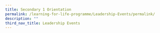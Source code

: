 ```yaml
---
title: Secondary 1 Orientation
permalink: /learning-for-life-programme/Leadership-Events/permalink/
description: ""
third_nav_title: Leadership Events
---
```

